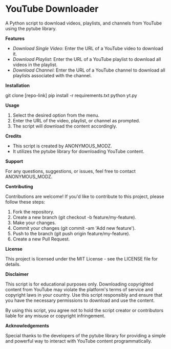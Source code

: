 YouTube Downloader
==================

A Python script to download videos, playlists, and channels from YouTube using the pytube library.

**Features**

- *Download Single Video*: Enter the URL of a YouTube video to download it.
- *Download Playlist*: Enter the URL of a YouTube playlist to download all videos in the playlist.
- *Download Channel*: Enter the URL of a YouTube channel to download all playlists associated with the channel.

**Installation**

   git clone [repo-link]
   pip install -r requirements.txt
   python yt.py


**Usage**

1. Select the desired option from the menu.
2. Enter the URL of the video, playlist, or channel as prompted.
3. The script will download the content accordingly.

**Credits**

- This script is created by ANONYMOUS_MODZ.
- It utilizes the pytube library for downloading YouTube content.

**Support**

For any questions, suggestions, or issues, feel free to contact ANONYMOUS_MODZ.

**Contributing**

Contributions are welcome! If you'd like to contribute to this project, please follow these steps:

1. Fork the repository.
2. Create a new branch (git checkout -b feature/my-feature).
3. Make your changes.
4. Commit your changes (git commit -am 'Add new feature').
5. Push to the branch (git push origin feature/my-feature).
6. Create a new Pull Request.

**License**

This project is licensed under the MIT License - see the LICENSE file for details.

**Disclaimer**

This script is for educational purposes only. Downloading copyrighted content from YouTube may violate the platform's terms of service and copyright laws in your country. Use this script responsibly and ensure that you have the necessary permissions to download and use the content.

By using this script, you agree not to hold the script creator or contributors liable for any misuse or copyright infringement.

**Acknowledgements**

Special thanks to the developers of the pytube library for providing a simple and powerful way to interact with YouTube content programmatically.
